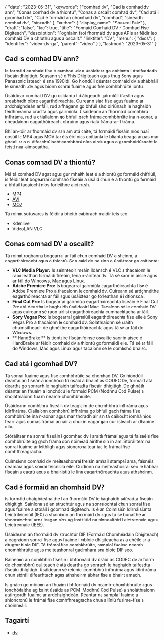 {
  "date": "2023-05-31",
  "keywords": [
"comhad dv",
"Cad is comhad dv ann",
"Conas comhad dv a thiontú",
"Conas a oscailt comhad dv",
"Cad atá i gcomhad dv",
"Cad é formáid an chomhaid dv",
"comhad",
"síneadh comhad dv",
"síneadh"
],
  "author": {
    "display_name": "Shakeel Faiz"
},
  "draft": "false",
  "toc": true,
  "title": "Formáid Comhaid DV - Comhad Físe Digiteach",
  "description": "Foghlaim faoi fhormáid dv agus APIs ar féidir leo comhaid DV a chruthú agus a oscailt.",
  "linktitle": "DV",
  "menu": {
    "docs": {
      "identifier": "video-dv-ga",
      "parent": "video"
}
},
  "lastmod": "2023-05-31"
}

## Cad is comhad DV ann?

Is formáid comhaid físe é comhad .dv a úsáidtear go coitianta i dtaifeadadh físeáin dhigitigh. Seasann sé d’Fhís Dhigiteach agus thug Sony agus Panasonic isteach é sna 1990idí. Go hiondúil déantar comhaid dv a shábháil le síneadh .dv agus bíonn sonraí fuaime agus físe comhbhrúite iontu.

Úsáidtear comhaid DV go coitianta i dtáirgeadh gairmiúil físeáin agus sreabhadh oibre eagarthóireachta. Cuireann siad físe agus fuaime ar ardchaighdeán ar fáil, rud a fhágann go bhfuil siad oiriúnach le haghaidh feidhmeanna craolta agus gairmiúla. Úsáideann an fhormáid comhbhrú infhráma, rud a chiallaíonn go bhfuil gach fráma comhbhrúite ina n-aonar, a cheadaíonn eagarthóireacht chruinn agus rialú fráma-ar-fhráma.

Bhí an-tóir ar fhormáid dv san am atá caite, tá formáidí físeáin níos nuaí cosúil le MP4 agus MOV tar éis éirí níos coitianta le blianta beaga anuas mar gheall ar a n-éifeachtúlacht comhbhrú níos airde agus a gcomhoiriúnacht le feistí nua-aimseartha.

## Conas comhad DV a thiontú?

Má tá comhad DV agat agus gur mhaith leat é a thiontú go formáid dhifriúil, is féidir leat bogearraí comhshó físeáin a úsáid chun é a thiontú go formáid a bhfuil tacaíocht níos forleithne aici m.sh.

- [MP4](/video/mp4/)
- [AVI](/video/avi/)
- [MOV](/video/mov/)

Tá roinnt softwares is féidir a bheith cabhrach maidir leis seo

- Kdenlive
- VideoLAN VLC

## Conas comhad DV a oscailt?

Tá roinnt roghanna bogearraí ar fáil chun comhaid DV a sheinm, a eagarthóireacht agus a thiontú. Seo cuid de na cinn a úsáidtear go coitianta:

- **VLC Media Player:** Is seinnteoir meáin ildánach é VLC a thacaíonn le raon leathan formáidí físeáin, lena n-áirítear dv. Tá sé saor in aisce agus ar fáil do Windows, Mac agus Linux.
- **Adobe Premiere Pro:** Is bogearraí gairmiúla eagarthóireachta físe é Adobe Premiere Pro a thacaíonn le comhaid dv. Cuireann sé ardghnéithe eagarthóireachta ar fáil agus úsáidtear go forleathan é i dtionscal.
- **Final Cut Pro:** Is bogearraí gairmiúla eagarthóireachta físeáin é Final Cut Pro atá deartha le haghaidh úsáideoirí Mac. Tacaíonn sé le comhaid DV agus cuireann sé raon uirlisí eagarthóireachta cumhachtacha ar fáil.
- **Sony Vegas Pro:** Is bogearraí gairmiúil eagarthóireachta físe eile é Sony Vegas Pro a thacaíonn le comhaid dv. Soláthraíonn sé sraith chuimsitheach de ghnéithe eagarthóireachta agus tá sé ar fáil do Windows.
- ** HandBrake:** Is tiontaire físeán foinse oscailte saor in aisce é HandBrake ar féidir comhaid dv a thiontú go formáidí eile. Tá sé ar fáil do Windows, Mac agus Linux agus tacaíonn sé le comhshó bhaisc.

## Cad atá i gcomhad DV?

Tá sonraí fuaime agus físe comhbhrúite sa chomhad DV. Go hiondúil déantar an físeán a ionchódú trí úsáid a bhaint as CODEC Dv, formáid atá deartha go sonrach le haghaidh taifeadta físeáin dhigitigh. De ghnáth déantar an fhuaim a ionchódú le formáid PCM (Modhnú Cód Pulse) a sholáthraíonn fuaim neamh-chomhbhrúite.

Úsáideann comhbhrú físeáin dv teaglaim de chomhbhrú infhráma agus idirfhráma. Ciallaíonn comhbhrú infhráma go bhfuil gach fráma físe comhbhrúite ina n-aonar agus mar thoradh air sin tá cáilíocht íomhá níos fearr agus cumas frámaí aonair a chur in eagar gan cur isteach ar dhaoine eile.

Stóráiltear na sonraí físeáin i gcomhad dv i sraith frámaí agus tá faisnéis físe comhbhrúite ag gach fráma don nóiméad áirithe sin in am. Stóráiltear na sonraí fuaime ar leithligh agus sioncronaítear iad le frámaí físe comhfhreagracha.

Cuimsíonn comhaid dv meiteashonraí freisin amhail stampaí ama, faisnéis ceamara agus sonraí teicniúla eile. Cuidíonn na meiteashonraí seo le hábhar físeáin a eagrú agus a bhainistiú le linn eagarthóireachta agus athsheinm.

## Cad é formáid an chomhaid DV?

Is formáid chaighdeánaithe í an fhormáid DV le haghaidh taifeadta físeáin dhigitigh. Sainíonn sé an struchtúr agus na sonraíochtaí chun sonraí físe agus fuaime a stóráil i gcomhad digiteach. Is é an Coimisiún Idirnáisiúnta Leictriteicniúil (IEC) a shainíonn an fhormáid dv agus tá sé bunaithe ar shonraíochtaí arna leagan síos ag Institiúid na nInnealtóirí Leictreonaic agus Leictreonaic (IEEE).

Úsáideann an fhormáid dv struchtúr DIF (Formáid Chomhéadain Dhigiteach) a eagraíonn sonraí físe agus fuaime i mbloic dhigiteacha as a chéile ar a dtugtar bloic DIF. Tá frámaí físe comhbhrúite, samplaí fuaime neamh-chomhbhrúite agus meiteashonraí gaolmhara sna bloic DIF seo.

Baineann an comhbhrú físeáin i bhformáid dv úsáid as CODEC dv ar foirm de chomhbhrú caillteach é atá deartha go sonrach le haghaidh taifeadta físeáin dhigitigh. Úsáideann sé teicnící comhbhrú infhráma agus idirfhráma chun stóráil éifeachtach agus athsheinm ábhar físe a bhaint amach.

Is gnách go mbíonn an fhuaim i bhformáid dv neamh-chomhbhrúite agus ionchódaithe ag baint úsáide as PCM (Modhnú Cód Pulse) a sholáthraíonn atáirgeadh fuaime ar ardchaighdeán. Déantar na samplaí fuaime a shioncronú le frámaí físe comhfhreagracha chun ailíniú fuaime-físe a choinneáil.

## Tagairtí
* [dv]( https://ga.wikipedia.org/wiki/DV)


